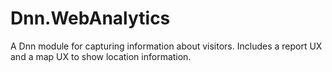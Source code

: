# Dnn.WebAnalytics
A Dnn module for capturing information about visitors. Includes a report UX and a map UX to show location information.
